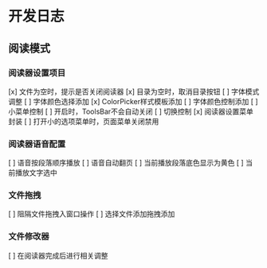 
# 开发日志

## 阅读模式

### 阅读器设置项目

[x] 文件为空时，提示是否关闭阅读器
[x] 目录为空时，取消目录按钮
[ ] 字体模式调整
[ ] 字体颜色选择添加
  [x] ColorPicker样式模板添加
  [ ] 字体颜色控制添加
[ ] 小菜单控制
  [ ] 开启时，ToolsBar不会自动关闭
  [ ] 切换控制
[x] 阅读器设置菜单封装
[ ] 打开小的选项菜单时，页面菜单关闭禁用

### 阅读器语音配置

[ ] 语音按段落顺序播放
[ ] 语音自动翻页
[ ] 当前播放段落底色显示为黄色
[ ] 当前播放文字选中

### 文件拖拽

[ ] 阻隔文件拖拽入窗口操作
[ ] 选择文件添加拖拽添加

### 文件修改器

[ ] 在阅读器完成后进行相关调整